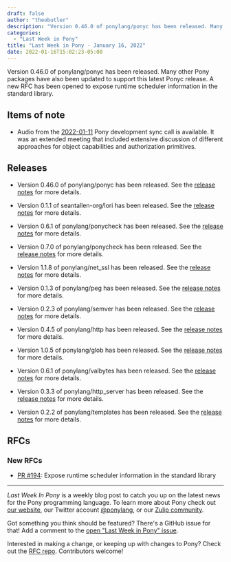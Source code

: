 ```yaml
---
draft: false
author: "theobutler"
description: "Version 0.46.0 of ponylang/ponyc has been released. Many other Pony packages have also been updated to support this latest Ponyc release. A new RFC has been opened to expose runtime scheduler information in the standard library."
categories:
  - "Last Week in Pony"
title: "Last Week in Pony - January 16, 2022"
date: 2022-01-16T15:02:23-05:00
---
```


Version 0.46.0 of ponylang/ponyc has been released. Many other Pony packages have also been updated to support this latest Ponyc release. A new RFC has been opened to expose runtime scheduler information in the standard library.

<!-- more -->

## Items of note

- Audio from the [2022-01-11](https://sync-recordings.ponylang.io/r/2022-01-11.m4a) Pony development sync call is available. It was an extended meeting that included extensive discussion of different approaches for object capabilities and authorization primitives.

## Releases

- Version 0.46.0 of ponylang/ponyc has been released.
See the [release notes](https://github.com/ponylang/ponyc/releases/tag/0.46.0) for more details.

- Version 0.1.1 of seantallen-org/lori has been released.
See the [release notes](https://github.com/seantallen-org/lori/releases/tag/0.1.1) for more details.

- Version 0.6.1 of ponylang/ponycheck has been released.
See the [release notes](https://github.com/ponylang/ponycheck/releases/tag/0.6.1) for more details.

- Version 0.7.0 of ponylang/ponycheck has been released.
See the [release notes](https://github.com/ponylang/ponycheck/releases/tag/0.7.0) for more details.

- Version 1.1.8 of ponylang/net_ssl has been released.
See the [release notes](https://github.com/ponylang/net_ssl/releases/tag/1.1.8) for more details.

- Version 0.1.3 of ponylang/peg has been released.
See the [release notes](https://github.com/ponylang/peg/releases/tag/0.1.3) for more details.

- Version 0.2.3 of ponylang/semver has been released.
See the [release notes](https://github.com/ponylang/semver/releases/tag/0.2.3) for more details.

- Version 0.4.5 of ponylang/http has been released.
See the [release notes](https://github.com/ponylang/http/releases/tag/0.4.5) for more details.

- Version 1.0.5 of ponylang/glob has been released.
See the [release notes](https://github.com/ponylang/glob/releases/tag/1.0.5) for more details.

- Version 0.6.1 of ponylang/valbytes has been released.
See the [release notes](https://github.com/ponylang/valbytes/releases/tag/0.6.1) for more details.

- Version 0.3.3 of ponylang/http_server has been released.
See the [release notes](https://github.com/ponylang/http_server/releases/tag/0.3.3) for more details.

- Version 0.2.2 of ponylang/templates has been released.
See the [release notes](https://github.com/ponylang/templates/releases/tag/0.2.2) for more details.

## RFCs

### New RFCs

- [PR #194](https://github.com/ponylang/rfcs/pull/194): Expose runtime scheduler information in the standard library

---

_Last Week In Pony_ is a weekly blog post to catch you up on the latest news for the Pony programming language. To learn more about Pony check out [our website](https://ponylang.io), our Twitter account [@ponylang](https://twitter.com/ponylang), or our [Zulip community](https://ponylang.zulipchat.com).

Got something you think should be featured? There's a GitHub issue for that! Add a comment to the [open "Last Week in Pony" issue](https://github.com/ponylang/ponylang.github.io/issues?q=is%3Aissue+is%3Aopen+label%3Alast-week-in-pony).

Interested in making a change, or keeping up with changes to Pony? Check out the [RFC repo](https://github.com/ponylang/rfcs). Contributors welcome!
